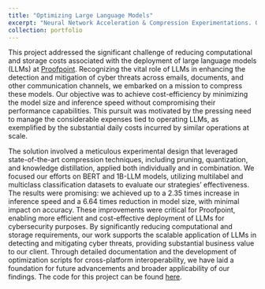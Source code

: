 ```yaml
---
title: "Optimizing Large Language Models"
excerpt: "Neural Network Acceleration & Compression Experimentations. One-year Capstone Project with Proofpoint. <br/><img src='/images/capstone.jpg'>"
collection: portfolio
---
```


This project addressed the significant challenge of reducing computational and storage costs associated with the deployment of large language models (LLMs) at [Proofpoint](https://www.proofpoint.com/us). Recognizing the vital role of LLMs in enhancing the detection and mitigation of cyber threats across emails, documents, and other communication channels, we embarked on a mission to compress these models. Our objective was to achieve cost-efficiency by minimizing the model size and inference speed without compromising their performance capabilities. This pursuit was motivated by the pressing need to manage the considerable expenses tied to operating LLMs, as exemplified by the substantial daily costs incurred by similar operations at scale.

The solution involved a meticulous experimental design that leveraged state-of-the-art compression techniques, including pruning, quantization, and knowledge distillation, applied both individually and in combination. We focused our efforts on BERT and 1B-LLM models, utilizing multilabel and multiclass classification datasets to evaluate our strategies’ effectiveness. The results were promising: we achieved up to a 2.35 times increase in inference speed and a 6.64 times reduction in model size, with minimal impact on accuracy. These improvements were critical for Proofpoint, enabling more efficient and cost-effective deployment of LLMs for cybersecurity purposes. By significantly reducing computational and storage requirements, our work supports the scalable application of LLMs in detecting and mitigating cyber threats, providing substantial business value to our client. Through detailed documentation and the development of optimization scripts for cross-platform interoperability, we have laid a foundation for future advancements and broader applicability of our findings. The code for this project can be found [here](https://github.com/JennyShen056/LLM-Experimentation-Capstone).
